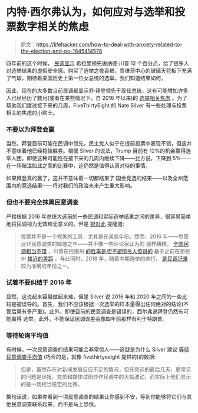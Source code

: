 # 内特·西尔弗认为，如何应对与选举和投票数字相关的焦虑

> 原文：<https://lifehacker.com/how-to-deal-with-anxiety-related-to-the-election-and-po-1845414578>

四年前的这个时候， [民调显示](https://www.cnn.com/2016/10/23/politics/hillary-clinton-donald-trump-presidential-polls/index.html) 希拉里领先唐纳德·川普 12 个百分点，给了很多人对选举结果的虚假安全感。购买了选举之夜香槟，贾维茨中心的玻璃天花板下充满了气球，期待着美国历史上第一位女总统的选举。我们知道结果如何。



因此，现在的大多数当前民调都显示乔·拜登领先于现任总统，这有可能增加许多人已经经历了数月(或者在某些情况下，自 2016 年以来)的 [选举相关焦虑](https://lifehacker.com/s/voter-guide) 。为了帮助我们度过接下来的几周，FiveThirtyEight 的 Nate Silver 有一些处理与投票相关的焦虑的小贴士。

### 不要以为拜登会赢

当然，拜登目前可能在民调中领先，民主党人似乎在提前投票中表现不错，但这并不意味着他已经稳操胜券。根据 Silver 的说法，Trump 目前有 12%的机会赢得选举人团。即使这种可能性在接下来的几周内继续下降——比方说，下降到 5%——在一场赌注如此之高的比赛中，这仍然是值得认真对待的事情。

如果拜登真的赢了，这并不意味着一切都结束了:国会竞选的结果——以及全州范围内的竞选结果——将对我们的政治未来产生重大影响。

### 但也不要完全抹黑民意调查

严格根据 2016 年总统大选前的一些民调和实际选举结果之间的差异，很容易简单地将民调视为无效和无意义的。但是 [银对此](https://fivethirtyeight.com/features/8-tips-to-stay-sane-in-the-final-15-days-of-the-campaign) 提醒道:

> 投票并不是一个完美的工具，尤其是在某些年份。然而，2016 年——尽管远非民意调查的辉煌之年——并不像一些评论家认为的 那样糟糕。 [全国民调相当不错](https://projects.fivethirtyeight.com/2016-election-forecast/national-polls) ，川普在摇摆州 [的胜率是*而不是*那令人惊讶的](https://fivethirtyeight.com/features/trump-is-just-a-normal-polling-error-behind-clinton) 基于之前在那些州 [接近的差距](https://fivethirtyeight.com/features/election-update-yes-donald-trump-has-a-path-to-victory) 。与此同时，2018 年，随着中期选举的进行， [是民调记录](https://fivethirtyeight.com/features/the-state-of-the-polls-2019) 较为准确的年份之一。

### 试着不要纠结于 2016 年

显然，这说起来容易做起来难，但是 Silver 说 2016 年和 2020 年之间的一些比较是被误导的。首先，我们不应该根据一次选举的样本量得出任何绝对的结论(不管后果有多严重)。此外，即使目前的民意调查是错误的，西尔弗说拜登仍然有可能赢得 选举。此外，不能保证民调误差会像四年前那样有利于特朗普。



### 等待轮询平均值

有时候，一次民意调查的结果可能会非常惊人——这就是为什么 Silver 建议 [等待民意调查平均值](https://fivethirtyeight.com/features/how-to-read-2020-polls-like-a-pro) (巧合的是，就像 fivethirtyeeight 提供的)的数据:

> 但是，虽然存在对新闻发展反应不足的情况，但在竞选的最后几天，更常见的问题是误报，党员和媒体试图炒作民调中的大幅波动，而实际上他们显示的是一场相当稳定的比赛。

换句话说，如果你看到一项民意调查的结果让你感到不安，等到你能够将它们与其他民意调查联系起来，而不是马上恐慌。